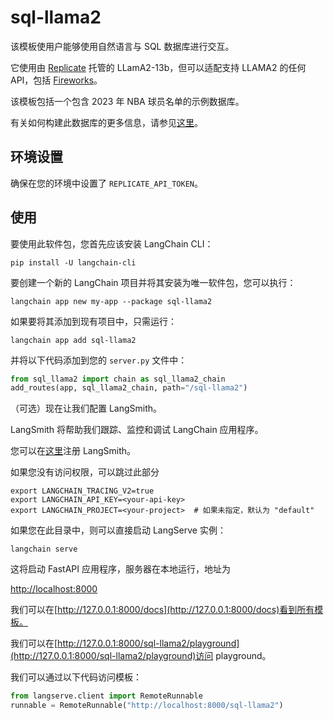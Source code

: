 

# sql-llama2

该模板使用户能够使用自然语言与 SQL 数据库进行交互。

它使用由 [Replicate](https://python.langchain.com/docs/integrations/llms/replicate) 托管的 LLamA2-13b，但可以适配支持 LLAMA2 的任何 API，包括 [Fireworks](https://python.langchain.com/docs/integrations/chat/fireworks)。

该模板包括一个包含 2023 年 NBA 球员名单的示例数据库。

有关如何构建此数据库的更多信息，请参见[这里](https://github.com/facebookresearch/llama-recipes/blob/main/demo_apps/StructuredLlama.ipynb)。

## 环境设置

确保在您的环境中设置了 `REPLICATE_API_TOKEN`。

## 使用

要使用此软件包，您首先应该安装 LangChain CLI：

```shell
pip install -U langchain-cli
```

要创建一个新的 LangChain 项目并将其安装为唯一软件包，您可以执行：

```shell
langchain app new my-app --package sql-llama2
```

如果要将其添加到现有项目中，只需运行：

```shell
langchain app add sql-llama2
```

并将以下代码添加到您的 `server.py` 文件中：

```python
from sql_llama2 import chain as sql_llama2_chain
add_routes(app, sql_llama2_chain, path="/sql-llama2")
```

（可选）现在让我们配置 LangSmith。

LangSmith 将帮助我们跟踪、监控和调试 LangChain 应用程序。

您可以在[这里](https://smith.langchain.com/)注册 LangSmith。

如果您没有访问权限，可以跳过此部分

```shell
export LANGCHAIN_TRACING_V2=true
export LANGCHAIN_API_KEY=<your-api-key>
export LANGCHAIN_PROJECT=<your-project>  # 如果未指定，默认为 "default"
```

如果您在此目录中，则可以直接启动 LangServe 实例：

```shell
langchain serve
```

这将启动 FastAPI 应用程序，服务器在本地运行，地址为

[http://localhost:8000](http://localhost:8000)

我们可以在[http://127.0.0.1:8000/docs](http://127.0.0.1:8000/docs)看到所有模板。

我们可以在[http://127.0.0.1:8000/sql-llama2/playground](http://127.0.0.1:8000/sql-llama2/playground)访问 playground。

我们可以通过以下代码访问模板：

```python
from langserve.client import RemoteRunnable
runnable = RemoteRunnable("http://localhost:8000/sql-llama2")
```